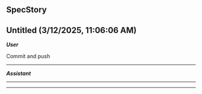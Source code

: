 ## SpecStory

## Untitled (3/12/2025, 11:06:06 AM)

_**User**_

Commit and push

---

_**Assistant**_



---



---

